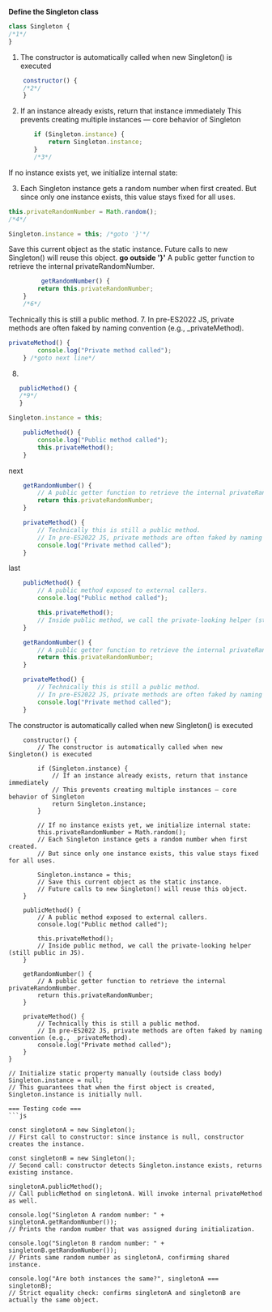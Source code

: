 
**Define the Singleton class**
```js
class Singleton { 
/*1*/
}
```

1. The constructor is automatically called when new Singleton() is executed
```js
    constructor() {
    /*2*/
    }
```
2. If an instance already exists, return that instance immediately
 This prevents creating multiple instances — core behavior of Singleton
 ```js
        if (Singleton.instance) {
            return Singleton.instance;
        }
        /*3*/
```
If no instance exists yet, we initialize internal state:

3. Each Singleton instance gets a random number when first created.
But since only one instance exists, this value stays fixed for all uses.
```js
this.privateRandomNumber = Math.random();
/*4*/
```


```js
Singleton.instance = this; /*goto '}'*/
```
Save this current object as the static instance. Future calls to new Singleton() will reuse this object. 
**go outside '}'**
A public getter function to retrieve the internal privateRandomNumber.
```js
         getRandomNumber() {
        return this.privateRandomNumber;
    }
    /*6*/
```

Technically this is still a public method.
7. In pre-ES2022 JS, private methods are often faked by naming convention (e.g., _privateMethod).
```js
privateMethod() {
        console.log("Private method called");
    } /*goto next line*/
```	
8. 
```js
   publicMethod() { 
   /*9*/
   }
```



```js
Singleton.instance = this;
```

```js
    publicMethod() {
    	console.log("Public method called");
    	this.privateMethod();
    }
```
next
```js
    getRandomNumber() {
        // A public getter function to retrieve the internal privateRandomNumber.
        return this.privateRandomNumber;
    }

    privateMethod() {
        // Technically this is still a public method.
        // In pre-ES2022 JS, private methods are often faked by naming convention (e.g., _privateMethod).
        console.log("Private method called");
    }
```

last

```js
    publicMethod() {
        // A public method exposed to external callers.
        console.log("Public method called");

        this.privateMethod();
        // Inside public method, we call the private-looking helper (still public in JS).
    }

    getRandomNumber() {
        // A public getter function to retrieve the internal privateRandomNumber.
        return this.privateRandomNumber;
    }

    privateMethod() {
        // Technically this is still a public method.
        // In pre-ES2022 JS, private methods are often faked by naming convention (e.g., _privateMethod).
        console.log("Private method called");
    }
```



The constructor is automatically called when new Singleton() is executed
```
    constructor() {
        // The constructor is automatically called when new Singleton() is executed

        if (Singleton.instance) {
            // If an instance already exists, return that instance immediately
            // This prevents creating multiple instances — core behavior of Singleton
            return Singleton.instance;
        }

        // If no instance exists yet, we initialize internal state:
        this.privateRandomNumber = Math.random();
        // Each Singleton instance gets a random number when first created.
        // But since only one instance exists, this value stays fixed for all uses.

        Singleton.instance = this;
        // Save this current object as the static instance.
        // Future calls to new Singleton() will reuse this object.
    }

    publicMethod() {
        // A public method exposed to external callers.
        console.log("Public method called");

        this.privateMethod();
        // Inside public method, we call the private-looking helper (still public in JS).
    }

    getRandomNumber() {
        // A public getter function to retrieve the internal privateRandomNumber.
        return this.privateRandomNumber;
    }

    privateMethod() {
        // Technically this is still a public method.
        // In pre-ES2022 JS, private methods are often faked by naming convention (e.g., _privateMethod).
        console.log("Private method called");
    }
}

// Initialize static property manually (outside class body)
Singleton.instance = null;
// This guarantees that when the first object is created, Singleton.instance is initially null.
```


```
=== Testing code ===
```js

const singletonA = new Singleton();
// First call to constructor: since instance is null, constructor creates the instance.

const singletonB = new Singleton();
// Second call: constructor detects Singleton.instance exists, returns existing instance.

singletonA.publicMethod();
// Call publicMethod on singletonA. Will invoke internal privateMethod as well.

console.log("Singleton A random number: " + singletonA.getRandomNumber());
// Prints the random number that was assigned during initialization.

console.log("Singleton B random number: " + singletonB.getRandomNumber());
// Prints same random number as singletonA, confirming shared instance.

console.log("Are both instances the same?", singletonA === singletonB);
// Strict equality check: confirms singletonA and singletonB are actually the same object.


```
